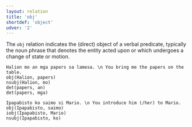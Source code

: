 ```yaml
---
layout: relation
title: 'obj'
shortdef: 'object'
udver: '2'
---
```


The `obj` relation indicates the (direct) object of a verbal predicate, 
typically the noun phrase that denotes the entity acted upon or which undergoes a change of state or motion.

~~~ sdparse
Halion mo an mga papers sa lamesa. \n You bring me the papers on the table.
obj(Halion, papers)
nsubj(Halion, mo)
det(papers, an)
det(papers, mga)
~~~

~~~ sdparse
Ipapabisto ko saimo si Mario. \n You introduce him (/her) to Mario.
obj(Ipapabisto, saimo)
iobj(Ipapabisto, Mario)
nsubj(Ipapabisto, ko)
~~~
